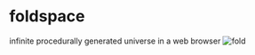 # foldspace
infinite procedurally generated universe in a web browser
![fold](https://github.com/user-attachments/assets/22570872-6979-46c5-b9ca-4a5fea5b27a4)

